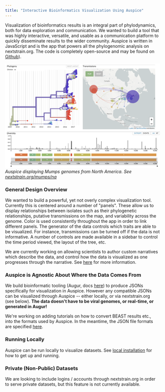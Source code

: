```yaml
---
title: "Interactive Bioinformatics Visualization Using Auspice"
---
```


Visualization of bioinformatics results is an integral part of phylodynamics, both for data exploration and communication.
We wanted to build a tool that was highly interactive, versatile, and usable as a communication platform to quickly disseminate results to the wider community.
Auspice is written in JavaScript and is the app that powers all the phylogenomic analysis on nextstrain.org. The code is completely open-source and may be found on [Github](https://www.github.com/nextstrain/auspice)).


![Mumps](figures/mumps.png)
*Auspice displaying Mumps genomes from North America. See [nextstrain.org/mumps/na](https://www.nextstrain.org/mumps/na)*

### General Design Overview
We wanted to build a powerful, yet not overly complex visualization tool.
Currently this is centered around a number of "panels".
These allow us to display relationships between isolates such as their phylogenetic relationships, putative transmissions on the map, and variability across the genome.
Color is used consistently throughout the app in order to link different panels.
The generator of the data controls which traits are able to be visualized. For instance, transmissions can be turned off if the data is not informative.
A number of controls are made available in a sidebar to control the time period viewed, the layout of the tree, etc.

We are currently working on allowing scientists to author custom narratives which describe the data, and control how the data is visualized as one progresses through the narrative.
See [here](/docs/narratives/introduction) for more information.

### Auspice is Agnostic About Where the Data Comes From
We build bioinformatic tooling (Augur, docs [here](/docs/bioinformatics/introduction-to-augur)) to produce JSONs specifically for visualization in Auspice.
However any compatible JSONs can be visualized through Auspice -- either locally, or via nextstrain.org (see below).
**The data doesn't have to be viral genomes, or real-time, or generated in Augur!**

We're working on adding tutorials on how to convert BEAST results etc., into the formats used by Auspice.
In the meantime, the JSON file formats are specified [here](/docs/bioinformatics/data-formats).


### Running Locally
Auspice can be run locally to visualize datasets.
See [local installation](/docs/getting-started/local-installation) for how to get up and running.


### Private (Non-Public) Datasets
We are looking to include logins / accounts through nextstrain.org in order to serve private datasets, but this feature is not currently available.
